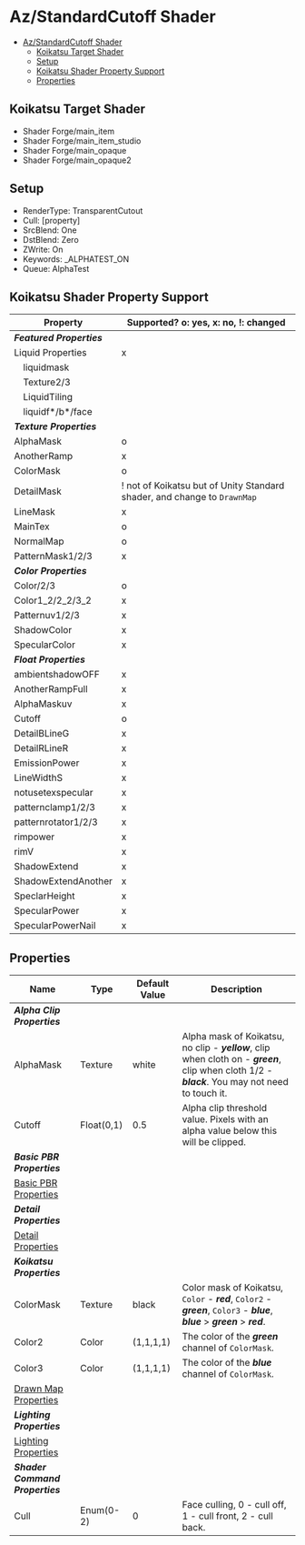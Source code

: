 # Az/StandardCutoff Shader

- [Az/StandardCutoff Shader](#azstandardcutoff-shader)
  - [Koikatsu Target Shader](#koikatsu-target-shader)
  - [Setup](#setup)
  - [Koikatsu Shader Property Support](#koikatsu-shader-property-support)
  - [Properties](#properties)

## Koikatsu Target Shader
- Shader Forge/main_item
- Shader Forge/main_item_studio
- Shader Forge/main_opaque
- Shader Forge/main_opaque2

## Setup
- RenderType: TransparentCutout
- Cull: [property]
- SrcBlend: One
- DstBlend: Zero
- ZWrite: On
- Keywords: _ALPHATEST_ON
- Queue: AlphaTest

## Koikatsu Shader Property Support
| Property                  | Supported? o: yes, x: no, !: changed                                     |
| ------------------------- | ------------------------------------------------------------------------ |
| ***Featured Properties*** |                                                                          |
| Liquid Properties         | x                                                                        |
| &#x3000;liquidmask        |                                                                          |
| &#x3000;Texture2/3        |                                                                          |
| &#x3000;LiquidTiling      |                                                                          |
| &#x3000;liquidf*/b*/face  |                                                                          |
| ***Texture Properties***  |                                                                          |
| AlphaMask                 | o                                                                        |
| AnotherRamp               | x                                                                        |
| ColorMask                 | o                                                                        |
| DetailMask                | ! not of Koikatsu but of Unity Standard shader, and change to `DrawnMap` |
| LineMask                  | x                                                                        |
| MainTex                   | o                                                                        |
| NormalMap                 | o                                                                        |
| PatternMask1/2/3          | x                                                                        |
| ***Color Properties***    |                                                                          |
| Color/2/3                 | o                                                                        |
| Color1_2/2_2/3_2          | x                                                                        |
| Patternuv1/2/3            | x                                                                        |
| ShadowColor               | x                                                                        |
| SpecularColor             | x                                                                        |
| ***Float Properties***    |                                                                          |
| ambientshadowOFF          | x                                                                        |
| AnotherRampFull           | x                                                                        |
| AlphaMaskuv               | x                                                                        |
| Cutoff                    | o                                                                        |
| DetailBLineG              | x                                                                        |
| DetailRLineR              | x                                                                        |
| EmissionPower             | x                                                                        |
| LineWidthS                | x                                                                        |
| notusetexspecular         | x                                                                        |
| patternclamp1/2/3         | x                                                                        |
| patternrotator1/2/3       | x                                                                        |
| rimpower                  | x                                                                        |
| rimV                      | x                                                                        |
| ShadowExtend              | x                                                                        |
| ShadowExtendAnother       | x                                                                        |
| SpeclarHeight             | x                                                                        |
| SpecularPower             | x                                                                        |
| SpecularPowerNail         | x                                                                        |

## Properties
| Name                                            | Type       | Default Value | Description                                                                                                                                        |
| ----------------------------------------------- | ---------- | ------------- | -------------------------------------------------------------------------------------------------------------------------------------------------- |
| ***Alpha Clip Properties***                     |            |               |                                                                                                                                                    |
| AlphaMask                                       | Texture    | white         | Alpha mask of Koikatsu, no clip - ***yellow***, clip when cloth on - ***green***, clip when cloth 1/2 - ***black***. You may not need to touch it. |
| Cutoff                                          | Float(0,1) | 0.5           | Alpha clip threshold value. Pixels with an alpha value below this will be clipped.                                                                 |
| ***Basic PBR Properties***                      |            |               |                                                                                                                                                    |
| [Basic PBR Properties](basic_pbr_properties.md) |            |               |                                                                                                                                                    |
| ***Detail Properties***                         |            |               |                                                                                                                                                    |
| [Detail Properties](detail_properties.md)       |            |               |                                                                                                                                                    |
| ***Koikatsu Properties***                       |            |               |                                                                                                                                                    |
| ColorMask                                       | Texture    | black         | Color mask of Koikatsu, `Color` - ***red***, `Color2` - ***green***, `Color3` - ***blue***, ***blue*** > ***green*** > ***red***.                  |
| Color2                                          | Color      | (1,1,1,1)     | The color of the ***green*** channel of `ColorMask`.                                                                                               |
| Color3                                          | Color      | (1,1,1,1)     | The color of the ***blue*** channel of `ColorMask`.                                                                                                |
| [Drawn Map Properties](drawn_map_properties.md) |            |               |                                                                                                                                                    |
| ***Lighting Properties***                       |            |               |                                                                                                                                                    |
| [Lighting Properties](lighting_properties.md)   |            |               |                                                                                                                                                    |
| ***Shader Command Properties***                 |            |               |                                                                                                                                                    |
| Cull                                            | Enum(0-2)  | 0             | Face culling, 0 - cull off, 1 - cull front, 2 - cull back.                                                                                         |